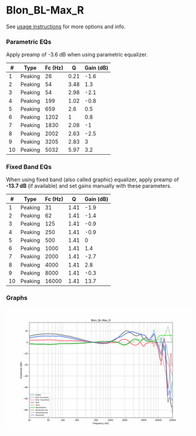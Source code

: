 # Blon_BL-Max_R
See [usage instructions](https://github.com/jaakkopasanen/AutoEq#usage) for more options and info.

### Parametric EQs
Apply preamp of -3.6 dB when using parametric equalizer.

|   # | Type    |   Fc (Hz) |    Q |   Gain (dB) |
|-----|---------|-----------|------|-------------|
|   1 | Peaking |        26 | 0.21 |        -1.6 |
|   2 | Peaking |        54 | 3.48 |         1.3 |
|   3 | Peaking |        54 | 2.98 |        -2.1 |
|   4 | Peaking |       199 | 1.02 |        -0.8 |
|   5 | Peaking |       659 | 2.6  |         0.5 |
|   6 | Peaking |      1202 | 1    |         0.8 |
|   7 | Peaking |      1830 | 2.08 |        -1   |
|   8 | Peaking |      2002 | 2.63 |        -2.5 |
|   9 | Peaking |      3205 | 2.83 |         3   |
|  10 | Peaking |      5032 | 5.97 |         3.2 |

### Fixed Band EQs
When using fixed band (also called graphic) equalizer, apply preamp of **-13.7 dB** (if available) and set gains manually with these parameters.

|   # | Type    |   Fc (Hz) |    Q |   Gain (dB) |
|-----|---------|-----------|------|-------------|
|   1 | Peaking |        31 | 1.41 |        -1.9 |
|   2 | Peaking |        62 | 1.41 |        -1.4 |
|   3 | Peaking |       125 | 1.41 |        -0.9 |
|   4 | Peaking |       250 | 1.41 |        -0.9 |
|   5 | Peaking |       500 | 1.41 |         0   |
|   6 | Peaking |      1000 | 1.41 |         1.4 |
|   7 | Peaking |      2000 | 1.41 |        -2.7 |
|   8 | Peaking |      4000 | 1.41 |         2.8 |
|   9 | Peaking |      8000 | 1.41 |        -0.3 |
|  10 | Peaking |     16000 | 1.41 |        13.7 |

### Graphs
![](./Blon_BL-Max_R.png)
